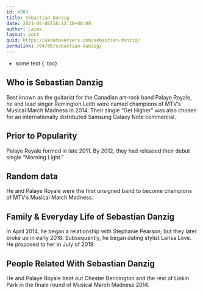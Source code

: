 ```yaml
---
id: 4303
title: Sebastian Danzig
date: 2021-04-06T16:12:18+00:00
author: Laima
layout: post
guid: https://ukdataservers.com/sebastian-danzig/
permalink: /04/06/sebastian-danzig/
---
```


* some text
{: toc}


## Who is Sebastian Danzig
                  
                  
                  
Best known as the guitarist for the Canadian art-rock band Palaye Royale, he and lead singer Remington Leith were named champions of MTV&#8217;s Musical March Madness in 2014. Their single &#8220;Get Higher&#8221; was also chosen for an internationally distributed Samsung Galaxy Note commercial.
                  
              
            
              
            
                
                
                
## Prior to Popularity
                  
                  
                  
Palaye Royale formed in late 2011. By 2012, they had released their debut single &#8220;Morning Light.&#8221;
                  
              
            
              
            
                
                
                
## Random data
                  
                  
                  
He and Palaye Royale were the first unsigned band to become champions of MTV&#8217;s Musical March Madness.
                  
              
            
              
            
                
                
                
## Family & Everyday Life of Sebastian Danzig
                  
                  
                  
In April 2014, he began a relationship with Stephanie Pearson; but they later broke up in early 2018. Subsequently, he began dating stylist Larisa Love. He proposed to her in July of 2019.
                  
              
            
              
            
                
                
                
## People Related With Sebastian Danzig
                  
                  
                  
He and Palaye Royale beat out Chester Bennington and the rest of Linkin Park in the finale round of Musical March Madness 2014.
                  
              
            
              
            
                
              
            
              
              
            
            
              
            
          
          
          